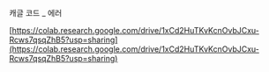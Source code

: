캐글 코드 _ 에러
<br>

[https://colab.research.google.com/drive/1xCd2HuTKvKcnOvbJCxu-Rcws7qsqZhB5?usp=sharing](https://colab.research.google.com/drive/1xCd2HuTKvKcnOvbJCxu-Rcws7qsqZhB5?usp=sharing)
